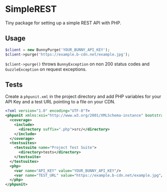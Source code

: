 # SimpleREST
Tiny package for setting up a simple REST API with PHP.

## Usage

```php
$client = new BunnyPurge('YOUR_BUNNY_API_KEY');
$client->purge('https://example.b-cdn.net/example.jpg');
```

`$client->purge()` throws `BunnyException` on non 200 status codes and `GuzzleException` on request exceptions.

## Tests

Create a `phpunit.xml` in the project directory and add PHP variables for your API Key and a test URL pointing to a file on your CDN.

```xml
<?xml version="1.0" encoding="UTF-8"?>
<phpunit xmlns:xsi="http://www.w3.org/2001/XMLSchema-instance" bootstrap="vendor/autoload.php" convertErrorsToExceptions="true" convertNoticesToExceptions="true" convertWarningsToExceptions="true" processIsolation="false" stopOnFailure="true" xsi:noNamespaceSchemaLocation="https://schema.phpunit.de/9.3/phpunit.xsd">
  <coverage>
    <include>
      <directory suffix=".php">src/</directory>
    </include>
  </coverage>
  <testsuites>
    <testsuite name="Project Test Suite">
      <directory>tests</directory>
    </testsuite>
  </testsuites>
  <php>
    <var name="API_KEY" value="YOUR_BUNNY_API_KEY"/>
    <var name="TEST_URL" value="https://example.b-cdn.net/example.jpg"/>
  </php>
</phpunit>
```
